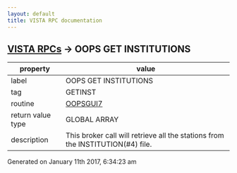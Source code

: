 ```yaml
---
layout: default
title: VISTA RPC documentation
---
```




## [VISTA RPCs](TableOfContent.md) &#8594; OOPS GET INSTITUTIONS 

 property | value 
--- | --- 
 label | OOPS GET INSTITUTIONS
 tag | GETINST
 routine | [OOPSGUI7](http://code.osehra.org/dox/Routine_OOPSGUI7_source.html)
 return value type | GLOBAL ARRAY
 description | This broker call will retrieve all the stations from the INSTITUTION(#4) file.




Generated on January 11th 2017, 6:34:23 am